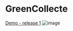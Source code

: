 # GreenCollecte
[Demo - release 1](https://green-collecte.web.app/#/app/dashboard)
![image](https://user-images.githubusercontent.com/41969148/171204193-16186c31-31fc-4f6b-ac2c-842974e16726.png)
